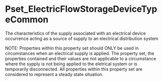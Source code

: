 # Pset_ElectricFlowStorageDeviceTypeCommon

The characteristics of the supply associated with an electrical device occurrence acting as a source of supply to an electrical distribution system
<!-- end of short definition -->
 NOTE: Properties within this property set should ONLY be used in circumstances when an electrical supply is applied. The property set, the properties contained and their values are not applicable to a circumstance where the sypply is not being applied to the eletrical system or is temporarily disconnected. All properties within this property set are considered to represent a steady state situation.
